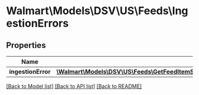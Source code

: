 # Walmart\Models\DSV\US\Feeds\IngestionErrors

## Properties

Name | Type | Description | Notes
------------ | ------------- | ------------- | -------------
**ingestionError** | [**\Walmart\Models\DSV\US\Feeds\GetFeedItemStatus200ResponseIngestionErrorsIngestionErrorInner[]**](GetFeedItemStatus200ResponseIngestionErrorsIngestionErrorInner.md) |  | [optional]


[[Back to Model list]](./) [[Back to API list]](../../../../../README.md#supported-apis) [[Back to README]](../../../../../README.md)
